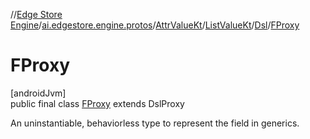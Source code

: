 //[Edge Store Engine](../../../../../../index.md)/[ai.edgestore.engine.protos](../../../../index.md)/[AttrValueKt](../../../index.md)/[ListValueKt](../../index.md)/[Dsl](../index.md)/[FProxy](index.md)

# FProxy

[androidJvm]\
public final class [FProxy](index.md) extends DslProxy

An uninstantiable, behaviorless type to represent the field in generics.
